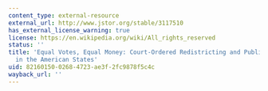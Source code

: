 ```yaml
---
content_type: external-resource
external_url: http://www.jstor.org/stable/3117510
has_external_license_warning: true
license: https://en.wikipedia.org/wiki/All_rights_reserved
status: ''
title: 'Equal Votes, Equal Money: Court-Ordered Redistricting and Public Expenditures
  in the American States'
uid: 82160150-0268-4723-ae3f-2fc9878f5c4c
wayback_url: ''
---
```

